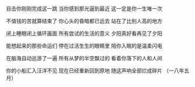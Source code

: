 目击你刚刚完成这一跳    当你感到那光逼到最近    这一定是你一生唯一次

不值钱的苦就算结束了    你心头的昏暗都已远去    站在了比别人高的地方

闭上睡眼闭上循环画面    所有尝试的生活的意义    夕阳真好看再见了夕阳

能想起来的那些命运们    停在过活生生的眼睛里    陪你入眠的是温柔闪电

在脑海自动巡游了一遍    所有从梦的半空飘过的    看着你落下的人和人间

你的小船汇入汪洋不见    现在已经重新回到原地    随这声响全部烂成碎片         （一八年五月）

 













 








 

